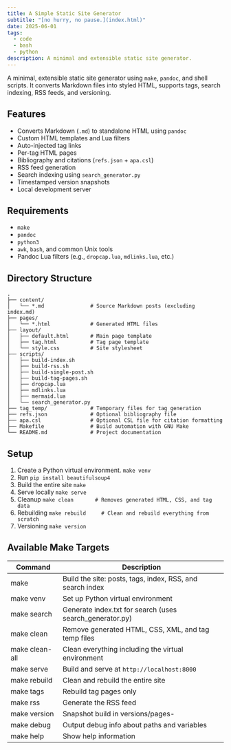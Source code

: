```yaml
---
title: A Simple Static Site Generator
subtitle: "[no hurry, no pause.](index.html)"
date: 2025-06-01
tags:
  - code
  - bash
  - python
description: A minimal and extensible static site generator.
---
```


A minimal, extensible static site generator using `make`, `pandoc`, and shell scripts. It converts Markdown files into styled HTML, supports tags, search indexing, RSS feeds, and versioning.

## Features

- Converts Markdown (`.md`) to standalone HTML using `pandoc`
- Custom HTML templates and Lua filters
- Auto-injected tag links
- Per-tag HTML pages
- Bibliography and citations (`refs.json` + `apa.csl`)
- RSS feed generation
- Search indexing using `search_generator.py`
- Timestamped version snapshots
- Local development server

## Requirements

- `make`
- `pandoc`
- `python3`
- `awk`, `bash`, and common Unix tools
- Pandoc Lua filters (e.g., `dropcap.lua`, `mdlinks.lua`, etc.)

## Directory Structure

```
.
├── content/               
│   └── *.md               # Source Markdown posts (excluding index.md)
├── pages/                 
│   └── *.html             # Generated HTML files
├── layout/
│   ├── default.html       # Main page template
│   ├── tag.html           # Tag page template
│   └── style.css          # Site stylesheet
├── scripts/
│   ├── build-index.sh
│   ├── build-rss.sh
│   ├── build-single-post.sh
│   ├── build-tag-pages.sh
│   ├── dropcap.lua
│   ├── mdlinks.lua
│   ├── mermaid.lua
│   └── search_generator.py
├── tag_temp/              # Temporary files for tag generation
├── refs.json              # Optional bibliography file
├── apa.csl                # Optional CSL file for citation formatting
├── Makefile               # Build automation with GNU Make
└── README.md              # Project documentation
```

## Setup

1. Create a Python virtual environment. `make venv`
2. Run `pip install beautifulsoup4`
3. Build the entire site `make`
4. Serve locally `make serve`
5. Cleanup `make clean       # Removes generated HTML, CSS, and tag data`
6. Rebuilding `make rebuild     # Clean and rebuild everything from scratch`
7. Versioning `make version`

## Available Make Targets

|**Command**|**Description**|
|---|---|
|make|Build the site: posts, tags, index, RSS, and search index|
|make venv|Set up Python virtual environment|
|make search|Generate index.txt for search (uses search_generator.py)|
|make clean|Remove generated HTML, CSS, XML, and tag temp files|
|make clean-all|Clean everything including the virtual environment|
|make serve|Build and serve at `http://localhost:8000`|
|make rebuild|Clean and rebuild the entire site|
|make tags|Rebuild tag pages only|
|make rss|Generate the RSS feed|
|make version|Snapshot build in versions/pages-<timestamp>|
|make debug|Output debug info about paths and variables|
|make help|Show help information|